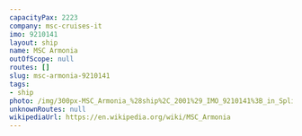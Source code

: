 ```yaml
---
capacityPax: 2223
company: msc-cruises-it
imo: 9210141
layout: ship
name: MSC Armonia
outOfScope: null
routes: []
slug: msc-armonia-9210141
tags:
- ship
photo: /img/300px-MSC_Armonia_%28ship%2C_2001%29_IMO_9210141%3B_in_Split%2C_2011-10-25_%282%29.jpg
unknownRoutes: null
wikipediaUrl: https://en.wikipedia.org/wiki/MSC_Armonia
---
```

